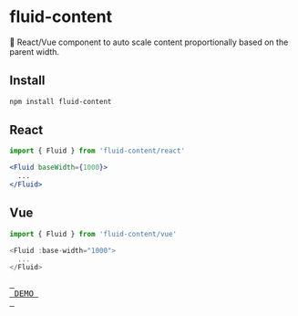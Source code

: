 # fluid-content

📏 React/Vue component to auto scale content proportionally based on the parent width.

## Install

```bash
npm install fluid-content
```

## React

```jsx
import { Fluid } from 'fluid-content/react'

<Fluid baseWidth={1000}>
  ...
</Fluid>
```

## Vue

```js
import { Fluid } from 'fluid-content/vue'

<Fluid :base-width="1000">
  ...
</Fluid>
```

[<kbd> <br> DEMO <br> </kbd>][VUEDEMO]

[VUEDEMO]: https://stackblitz.com/edit/fluid-content-vue?file=src%2FApp.vue

